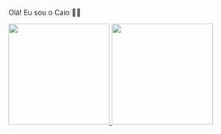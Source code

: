 Olá! Eu sou o Caio 🫶🏻

<div>
  <a href="https://github.com/CaioK367">
  <img height="200em" src= "https://github-readme-stats.vercel.app/api?username=CaioK367&show_icons=true&theme=dark&include_all_commits=true"/>
  <img height="200em" src="https://github-readme-stats.vercel.app/api/top-langs/?username=CaioK367&size_weight=0.5&count_weight=0.5&layout=compact&theme=dark"/>
</div>
